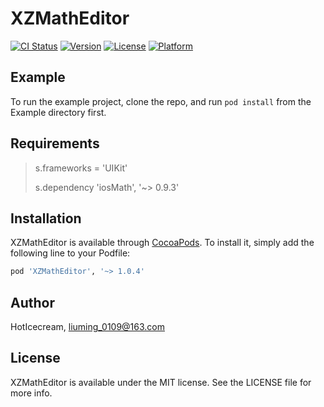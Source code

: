 # XZMathEditor

[![CI Status](https://img.shields.io/travis/xiaoMing0109/XZMathEditor.svg?style=flat)](https://travis-ci.org/xiaoMing0109/XZMathEditor)
[![Version](https://img.shields.io/cocoapods/v/XZMathEditor.svg?style=flat)](https://cocoapods.org/pods/XZMathEditor)
[![License](https://img.shields.io/cocoapods/l/XZMathEditor.svg?style=flat)](https://cocoapods.org/pods/XZMathEditor)
[![Platform](https://img.shields.io/cocoapods/p/XZMathEditor.svg?style=flat)](https://cocoapods.org/pods/XZMathEditor)

## Example

To run the example project, clone the repo, and run `pod install` from the Example directory first.

## Requirements

> s.frameworks = 'UIKit'
> 
> s.dependency 'iosMath', '~> 0.9.3'

## Installation

XZMathEditor is available through [CocoaPods](https://cocoapods.org). To install
it, simply add the following line to your Podfile:

```ruby
pod 'XZMathEditor', '~> 1.0.4'
```

## Author

HotIcecream, liuming_0109@163.com

## License

XZMathEditor is available under the MIT license. See the LICENSE file for more info.
